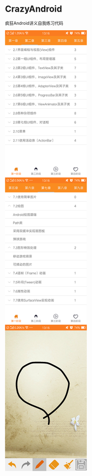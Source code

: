 # CrazyAndroid
疯狂Android讲义自我练习代码</br>

![实例1](https://github.com/coding404/CrazyAndroid/blob/master/preview/Screenshot_2017-04-24-13-16-25-90.png "这是第一个示例图片")
![实例2](https://github.com/coding404/CrazyAndroid/blob/master/preview/Screenshot_2017-04-24-13-16-38-47.png "这是第二个示例图片")
![实例3](https://github.com/coding404/CrazyAndroid/blob/master/preview/Screenshot_2017-04-24-13-16-46-59.png "这是第三个示例图片")
